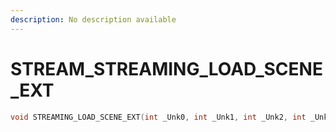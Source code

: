 ```yaml
---
description: No description available 
---
```


# STREAM\_STREAMING_LOAD_SCENE_EXT

```cpp
void STREAMING_LOAD_SCENE_EXT(int _Unk0, int _Unk1, int _Unk2, int _Unk3, int _Unk4, int _Unk5, int _Unk6);
```